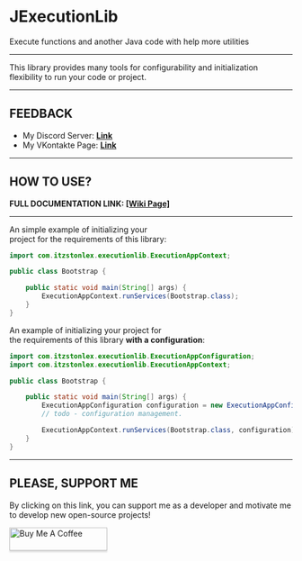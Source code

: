 # JExecutionLib
Execute functions and another Java code with help more utilities

---

This library provides many tools for configurability 
and initialization flexibility to run your code or project.

---

## FEEDBACK

- My Discord Server: **[Link](https://discord.gg/GmT9pUy8af)**
- My VKontakte Page: **[Link](https://vk.com/itzstonlex)**

---

## HOW TO USE?

**FULL DOCUMENTATION LINK: [[Wiki Page]](https://github.com/ItzStonlex/JExecutionLib/wiki)**

---

An simple example of initializing your<br>
project for the requirements of this library:

```java
import com.itzstonlex.executionlib.ExecutionAppContext;

public class Bootstrap {

    public static void main(String[] args) {
        ExecutionAppContext.runServices(Bootstrap.class);
    }
}
```


An example of initializing your project for<br>
the requirements of this library **with a configuration**:
```java
import com.itzstonlex.executionlib.ExecutionAppConfiguration;
import com.itzstonlex.executionlib.ExecutionAppContext;

public class Bootstrap {

    public static void main(String[] args) {
        ExecutionAppConfiguration configuration = new ExecutionAppConfiguration();
        // todo - configuration management.

        ExecutionAppContext.runServices(Bootstrap.class, configuration);
    }
}
```

---

## PLEASE, SUPPORT ME


By clicking on this link, you can support me as a 
developer and motivate me to develop new open-source projects!

<a href="https://www.buymeacoffee.com/itzstonlex" target="_blank"><img src="https://www.buymeacoffee.com/assets/img/custom_images/orange_img.png" alt="Buy Me A Coffee" style="height: 41px !important;width: 174px !important;box-shadow: 0px 3px 2px 0px rgba(190, 190, 190, 0.5) !important;-webkit-box-shadow: 0px 3px 2px 0px rgba(190, 190, 190, 0.5) !important;" ></a>
